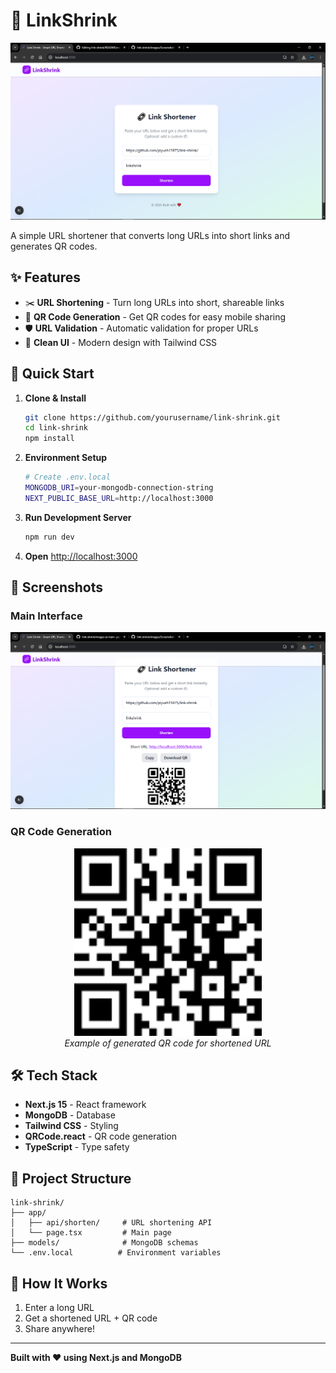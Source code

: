 # 🔗 LinkShrink

<div align="center">
  <img src="images/Screenshot1.png" alt="LinkShrink Interface" width="600"/>
</div>

A simple URL shortener that converts long URLs into short links and generates QR codes.

## ✨ Features

- ✂️ **URL Shortening** - Turn long URLs into short, shareable links
- 📱 **QR Code Generation** - Get QR codes for easy mobile sharing
- 🛡️ **URL Validation** - Automatic validation for proper URLs
- 🎨 **Clean UI** - Modern design with Tailwind CSS

## 🚀 Quick Start

1. **Clone & Install**
   ```bash
   git clone https://github.com/yourusername/link-shrink.git
   cd link-shrink
   npm install
   ```

2. **Environment Setup**
   ```bash
   # Create .env.local
   MONGODB_URI=your-mongodb-connection-string
   NEXT_PUBLIC_BASE_URL=http://localhost:3000
   ```

3. **Run Development Server**
   ```bash
   npm run dev
   ```

4. **Open** [http://localhost:3000](http://localhost:3000)

## 📸 Screenshots

### Main Interface
![LinkShrink App](images/Screenshot2.png)

### QR Code Generation
<div align="center">
  <img src="images/qr-code.png" alt="Generated QR Code Example" width="300"/>
  <br>
  <em>Example of generated QR code for shortened URL</em>
</div>

## 🛠️ Tech Stack

- **Next.js 15** - React framework
- **MongoDB** - Database
- **Tailwind CSS** - Styling
- **QRCode.react** - QR code generation
- **TypeScript** - Type safety

## 📁 Project Structure

```
link-shrink/
├── app/
│   ├── api/shorten/     # URL shortening API
│   └── page.tsx         # Main page
├── models/              # MongoDB schemas
└── .env.local          # Environment variables
```

## 🌟 How It Works

1. Enter a long URL
2. Get a shortened URL + QR code
3. Share anywhere!

---

**Built with ❤️ using Next.js and MongoDB**